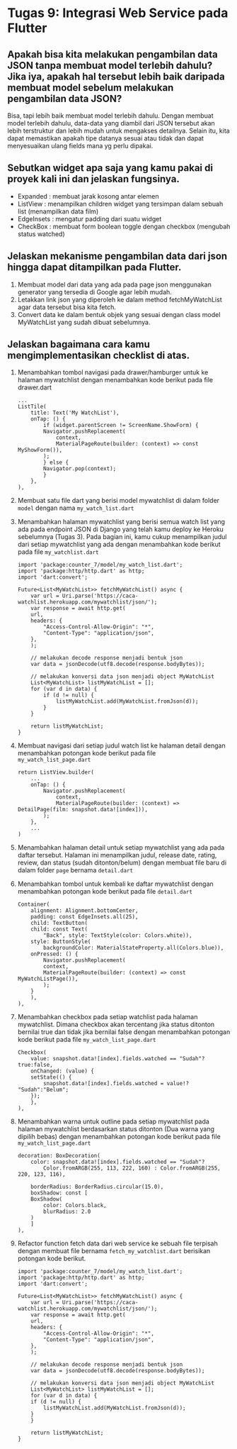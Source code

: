 # Tugas 9: Integrasi Web Service pada Flutter

## Apakah bisa kita melakukan pengambilan data JSON tanpa membuat model terlebih dahulu? Jika iya, apakah hal tersebut lebih baik daripada membuat model sebelum melakukan pengambilan data JSON?
Bisa, tapi lebih baik membuat model terlebih dahulu. Dengan membuat model terlebih dahulu, data-data yang diambil dari JSON tersebut akan lebih terstruktur dan lebih mudah untuk mengakses detailnya. Selain itu, kita dapat memastikan apakah tipe datanya sesuai atau tidak dan dapat menyesuaikan ulang fields mana yg perlu dipakai.

## Sebutkan widget apa saja yang kamu pakai di proyek kali ini dan jelaskan fungsinya.
- Expanded : membuat jarak kosong antar elemen
- ListView : menampilkan children widget yang tersimpan dalam sebuah list (menampilkan data film)
- EdgeInsets : mengatur padding dari suatu widget
- CheckBox : membuat form boolean toggle dengan checkbox (mengubah status watched)

## Jelaskan mekanisme pengambilan data dari json hingga dapat ditampilkan pada Flutter.
1. Membuat model dari data yang ada pada page json menggunakan generator yang tersedia di Google agar lebih mudah.
2. Letakkan link json yang diperoleh ke dalam method fetchMyWatchList agar data tersebut bisa kita fetch.
3. Convert data ke dalam bentuk objek yang sesuai dengan class model MyWatchList yang sudah dibuat sebelumnya.

## Jelaskan bagaimana cara kamu mengimplementasikan checklist di atas.
1. Menambahkan tombol navigasi pada drawer/hamburger untuk ke halaman mywatchlist dengan menambahkan kode berikut pada file drawer.dart

    ```shell
    ...
    ListTile(
        title: Text('My WatchList'),
        onTap: () {
            if (widget.parentScreen != ScreenName.ShowForm) {
            Navigator.pushReplacement(
                context,
                MaterialPageRoute(builder: (context) => const MyShowForm()),
            );
            } else {
            Navigator.pop(context);
            }
        },
    ),
    ```

2. Membuat satu file dart yang berisi model mywatchlist di dalam folder `model` dengan nama `my_watch_list.dart`

3. Menambahkan halaman mywatchlist yang berisi semua watch list yang ada pada endpoint JSON di Django yang telah kamu deploy ke Heroku sebelumnya (Tugas 3). Pada bagian ini, kamu cukup menampilkan judul dari setiap mywatchlist yang ada dengan menambahkan kode berikut pada file `my_watchlist.dart`

    ```shell
    import 'package:counter_7/model/my_watch_list.dart';
    import 'package:http/http.dart' as http;
    import 'dart:convert';

    Future<List<MyWatchList>> fetchMyWatchList() async {
        var url = Uri.parse('https://caca-watchlist.herokuapp.com/mywatchlist/json/');
        var response = await http.get(
        url,
        headers: {
            "Access-Control-Allow-Origin": "*",
            "Content-Type": "application/json",
        },
        );

        // melakukan decode response menjadi bentuk json
        var data = jsonDecode(utf8.decode(response.bodyBytes));

        // melakukan konversi data json menjadi object MyWatchList
        List<MyWatchList> listMyWatchList = [];
        for (var d in data) {
            if (d != null) {
                listMyWatchList.add(MyWatchList.fromJson(d));
            }
        }

        return listMyWatchList;
    }
    ```

4. Membuat navigasi dari setiap judul watch list ke halaman detail dengan menambahkan potongan kode berikut pada file `my_watch_list_page.dart`

    ```shell
    return ListView.builder(
        ...
        onTap: () {
            Navigator.pushReplacement(
                context,
                MaterialPageRoute(builder: (context) => DetailPage(film: snapshot.data![index])),
            );
        },
        ...
    )
    ```    

5. Menambahkan halaman detail untuk setiap mywatchlist yang ada pada daftar tersebut. Halaman ini menampilkan judul, release date, rating, review, dan status (sudah ditonton/belum) dengan membuat file baru di dalam folder `page` bernama `detail.dart`

6. Menambahkan tombol untuk kembali ke daftar mywatchlist dengan menambahkan potongan kode berikut pada file `detail.dart`

    ```shell
    Container( 
        alignment: Alignment.bottomCenter,
        padding: const EdgeInsets.all(25),
        child: TextButton(
        child: const Text(
            "Back", style: TextStyle(color: Colors.white)),
        style: ButtonStyle(
            backgroundColor: MaterialStateProperty.all(Colors.blue)),
        onPressed: () {
            Navigator.pushReplacement(
            context,
            MaterialPageRoute(builder: (context) => const MyWatchListPage()),
            );
        }
        ),
    ),
    ``` 

7. Menambahkan checkbox pada setiap watchlist pada halaman mywatchlist. Dimana checkbox akan tercentang jika status ditonton bernilai true dan tidak jika bernilai false dengan menambahkan potongan kode berikut pada file `my_watch_list_page.dart`

    ```shell
    Checkbox(  
        value: snapshot.data![index].fields.watched == "Sudah"? true:false,  
        onChanged: (value) {  
        setState(() {  
            snapshot.data![index].fields.watched = value!? "Sudah":"Belum"; 
        });  
        },  
    ),
    ``` 

8. Menambahkan warna untuk outline pada setiap mywatchlist pada halaman mywatchlist berdasarkan status ditonton (Dua warna yang dipilih bebas) dengan menambahkan potongan kode berikut pada file `my_watch_list_page.dart`

    ```shell
    decoration: BoxDecoration(
        color: snapshot.data![index].fields.watched == "Sudah"? 
            Color.fromARGB(255, 113, 222, 160) : Color.fromARGB(255, 220, 123, 116),
        
        borderRadius: BorderRadius.circular(15.0),
        boxShadow: const [
        BoxShadow(
            color: Colors.black,
            blurRadius: 2.0
        )
        ]
    ),
    ```

9. Refactor function fetch data dari web service ke sebuah file terpisah dengan membuat file bernama `fetch_my_watchlist.dart` berisikan potongan kode berikut.

    ```shell
    import 'package:counter_7/model/my_watch_list.dart';
    import 'package:http/http.dart' as http;
    import 'dart:convert';

    Future<List<MyWatchList>> fetchMyWatchList() async {
        var url = Uri.parse('https://caca-watchlist.herokuapp.com/mywatchlist/json/');
        var response = await http.get(
        url,
        headers: {
            "Access-Control-Allow-Origin": "*",
            "Content-Type": "application/json",
        },
        );

        // melakukan decode response menjadi bentuk json
        var data = jsonDecode(utf8.decode(response.bodyBytes));

        // melakukan konversi data json menjadi object MyWatchList
        List<MyWatchList> listMyWatchList = [];
        for (var d in data) {
        if (d != null) {
            listMyWatchList.add(MyWatchList.fromJson(d));
        }
        }

        return listMyWatchList;
    }
    ```